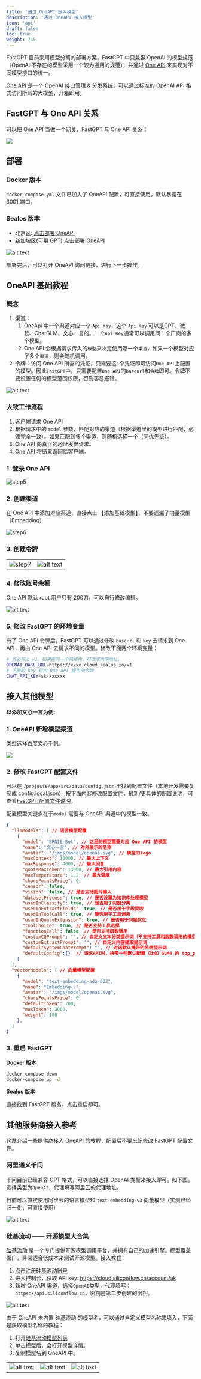 ```yaml
---
title: '通过 OneAPI 接入模型'
description: '通过 OneAPI 接入模型'
icon: 'api'
draft: false
toc: true
weight: 745
---
```


FastGPT 目前采用模型分离的部署方案，FastGPT 中只兼容 OpenAI 的模型规范（OpenAI 不存在的模型采用一个较为通用的规范），并通过 [One API](https://github.com/songquanpeng/one-api) 来实现对不同模型接口的统一。

[One API](https://github.com/songquanpeng/one-api) 是一个 OpenAI 接口管理 & 分发系统，可以通过标准的 OpenAI API 格式访问所有的大模型，开箱即用。


## FastGPT 与 One API 关系

可以把 One API 当做一个网关，FastGPT 与 One API 关系：

![](/imgs/sealos-fastgpt.webp)

## 部署

### Docker 版本

`docker-compose.yml` 文件已加入了 OneAPI 配置，可直接使用。默认暴露在 3001 端口。

### Sealos 版本

* 北京区: [点击部署 OneAPI](https://hzh.sealos.run/?openapp=system-template%3FtemplateName%3Done-api)
* 新加坡区(可用 GPT) [点击部署 OneAPI](https://cloud.sealos.io/?openapp=system-template%3FtemplateName%3Done-api)

![alt text](/imgs/image-59.png)

部署完后，可以打开 OneAPI 访问链接，进行下一步操作。

## OneAPI 基础教程

### 概念

1. 渠道：
   1. OneApi 中一个渠道对应一个 `Api Key`，这个 `Api Key` 可以是GPT、微软、ChatGLM、文心一言的。一个`Api Key`通常可以调用同一个厂商的多个模型。
   2. One API 会根据请求传入的`模型`来决定使用哪一个`渠道`，如果一个模型对应了多个`渠道`，则会随机调用。
2. 令牌：访问 One API 所需的凭证，只需要这`1`个凭证即可访问`One API`上配置的模型。因此`FastGPT`中，只需要配置`One API`的`baseurl`和`令牌`即可。令牌不要设置任何的模型范围权限，否则容易报错。

![alt text](/imgs/image-60.png)

### 大致工作流程

1. 客户端请求 One API
2. 根据请求中的 `model` 参数，匹配对应的渠道（根据渠道里的模型进行匹配，必须完全一致）。如果匹配到多个渠道，则随机选择一个（同优先级）。
3. One API 向真正的地址发出请求。
4. One API 将结果返回给客户端。

### 1. 登录 One API

![step5](/imgs/oneapi-step5.png)

### 2. 创建渠道

在 One API 中添加对应渠道，直接点击 【添加基础模型】，不要遗漏了向量模型（Embedding）

![step6](/imgs/oneapi-step6.png)

### 3. 创建令牌

| | |
| --- | --- |
| ![step7](/imgs/oneapi-step7.png) | ![alt text](/imgs/image-61.png) |

### 4. 修改账号余额

One API 默认 root 用户只有 200刀，可以自行修改编辑。

![alt text](/imgs/image-62.png)

### 5. 修改 FastGPT 的环境变量

有了 One API 令牌后，FastGPT 可以通过修改 `baseurl` 和 `key` 去请求到 One API，再由 One API 去请求不同的模型。修改下面两个环境变量：

```bash
# 务必写上 v1。如果在同一个网络内，可改成内网地址。
OPENAI_BASE_URL=https://xxxx.cloud.sealos.io/v1
# 下面的 key 是由 One API 提供的令牌
CHAT_API_KEY=sk-xxxxxx
```

## 接入其他模型

**以添加文心一言为例:**

### 1. OneAPI 新增模型渠道

类型选择百度文心千帆。

![](/imgs/oneapi-demo1.png)

### 2. 修改 FastGPT 配置文件

可以在 `/projects/app/src/data/config.json` 里找到配置文件（本地开发需要复制成 config.local.json）,按下面内容修改配置文件，最新/更具体的配置说明，可查看[FastGPT 配置文件说明](/docs/development/configuration)。

配置模型关键点在于`model` 需要与 OneAPI 渠道中的模型一致。

```json
{
  "llmModels": [ // 语言模型配置
    {
      "model": "ERNIE-Bot", // 这里的模型需要对应 One API 的模型
      "name": "文心一言", // 对外展示的名称
      "avatar": "/imgs/model/openai.svg", // 模型的logo
      "maxContext": 16000, // 最大上下文
      "maxResponse": 4000, // 最大回复
      "quoteMaxToken": 13000, // 最大引用内容
      "maxTemperature": 1.2, // 最大温度
      "charsPointsPrice": 0, 
      "censor": false,
      "vision": false, // 是否支持图片输入
      "datasetProcess": true, // 是否设置为知识库处理模型
      "usedInClassify": true, // 是否用于问题分类
      "usedInExtractFields": true, // 是否用于字段提取
      "usedInToolCall": true, // 是否用于工具调用
      "usedInQueryExtension": true, // 是否用于问题优化
      "toolChoice": true, // 是否支持工具选择
      "functionCall": false, // 是否支持函数调用
      "customCQPrompt": "", // 自定义文本分类提示词（不支持工具和函数调用的模型
      "customExtractPrompt": "", // 自定义内容提取提示词
      "defaultSystemChatPrompt": "", // 对话默认携带的系统提示词
      "defaultConfig":{}  // 请求API时，挟带一些默认配置（比如 GLM4 的 top_p）
    }
  ],
  "vectorModels": [ // 向量模型配置
    {
      "model": "text-embedding-ada-002",
      "name": "Embedding-2",
      "avatar": "/imgs/model/openai.svg",
      "charsPointsPrice": 0,
      "defaultToken": 700,
      "maxToken": 3000,
      "weight": 100
    },
  ]
}
```

### 3. 重启 FastGPT

**Docker 版本**

```bash
docker-compose down
docker-compose up -d
```

**Sealos 版本**

直接找到 FastGPT 服务，点击重启即可。


## 其他服务商接入参考

这章介绍一些提供商接入 OneAPI 的教程，配置后不要忘记修改 FastGPT 配置文件。

### 阿里通义千问

千问目前已经兼容 GPT 格式，可以直接选择 OpenAI 类型来接入即可。如下图，选择类型为`OpenAI`，代理填写阿里云的代理地址。

目前可以直接使用阿里云的语言模型和 `text-embedding-v3` 向量模型（实测已经归一化，可直接使用）

![alt text](/imgs/image-63.png)

### 硅基流动 —— 开源模型大合集

[硅基流动](https://cloud.siliconflow.cn/i/TR9Ym0c4) 是一个专门提供开源模型调用平台，并拥有自己的加速引擎。模型覆盖面广，非常适合低成本来测试开源模型。接入教程：

1. [点击注册硅基流动账号](https://cloud.siliconflow.cn/i/TR9Ym0c4)
2. 进入控制台，获取 API key: https://cloud.siliconflow.cn/account/ak
3. 新增 OneAPI 渠道，选择`OpenAI`类型，代理填写：`https://api.siliconflow.cn`，密钥是第二步创建的密钥。

![alt text](/imgs/image-64.png)

由于 OneAPI 未内置 硅基流动 的模型名，可以通过自定义模型名称来填入，下面是获取模型名称的教程：

1. 打开[硅基流动模型列表](https://siliconflow.cn/zh-cn/models)
2. 单击模型后，会打开模型详情。
3. 复制模型名到 OneAPI 中。

| | | |
| --- | --- | --- |
| ![alt text](/imgs/image-65.png) | ![alt text](/imgs/image-66.png)| ![alt text](/imgs/image-67.png) |

